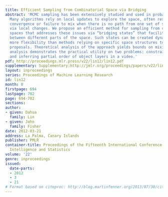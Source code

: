 ```yaml
---
title: Efficient Sampling from Combinatorial Space via Bridging
abstract: 'MCMC sampling has been extensively studied and used in probabilistic inference.
  Many algorithms rely on local updates to explore the space, often resulting in slow
  convergence or failure to mix when there is no path from one set of states to another
  via local changes. We propose an efficient method for sampling from combinatorial
  spaces that addresses these issues via “bridging states” that facilitate the communication
  between different parts of the space. Such states can be created dynamically, providing
  more flexibility than methods relying on specific space structures to design jump
  proposals. Theoretical analysis of the approach yields bounds on mixing times. Empirical
  analysis demonstrates the practical utility on two problems: constrained map labeling
  and inferring partial order of object layers in a video.'
pdf: http://proceedings.mlr.press/v22/lin12/lin12.pdf
supplementary: Supplementary:http://jmlr.org/proceedings/papers/v22/lin12/lin12Supple.pdf
layout: inproceedings
series: Proceedings of Machine Learning Research
id: lin12
month: 0
firstpage: 694
lastpage: 702
page: 694-702
sections: 
author:
- given: Dahua
  family: Lin
- given: John
  family: Fisher
date: 2012-03-21
address: La Palma, Canary Islands
publisher: PMLR
container-title: Proceedings of the Fifteenth International Conference on Artificial
  Intelligence and Statistics
volume: '22'
genre: inproceedings
issued:
  date-parts:
  - 2012
  - 3
  - 21
# Format based on citeproc: http://blog.martinfenner.org/2013/07/30/citeproc-yaml-for-bibliographies/
---
```

